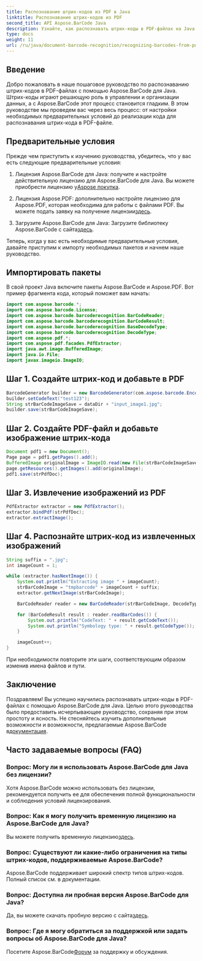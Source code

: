 ```yaml
---
title: Распознавание штрих-кодов из PDF в Java
linktitle: Распознавание штрих-кодов из PDF
second_title: API Aspose.BarCode Java
description: Узнайте, как распознавать штрих-коды в PDF-файлах на Java с помощью Aspose.BarCode. Пошаговое руководство с примерами кода. Повысьте эффективность управления данными!
type: docs
weight: 11
url: /ru/java/document-barcode-recognition/recognizing-barcodes-from-pdf/
---
```


## Введение

Добро пожаловать в наше пошаговое руководство по распознаванию штрих-кодов в PDF-файлах с помощью Aspose.BarCode для Java. Штрих-коды играют решающую роль в управлении и организации данных, а с Aspose.BarCode этот процесс становится гладким. В этом руководстве мы проведем вас через весь процесс: от настройки необходимых предварительных условий до реализации кода для распознавания штрих-кода в PDF-файле.

## Предварительные условия

Прежде чем приступить к изучению руководства, убедитесь, что у вас есть следующие предварительные условия:

1.  Лицензия Aspose.BarCode для Java: получите и настройте действительную лицензию для Aspose.BarCode для Java. Вы можете приобрести лицензию у[Aspose покупка](https://purchase.aspose.com/buy).

2.  Лицензия Aspose.PDF: дополнительно настройте лицензию для Aspose.PDF, которая необходима для работы с файлами PDF. Вы можете подать заявку на получение лицензии[здесь](https://purchase.aspose.com/temporary-license/).

3.  Загрузите Aspose.BarCode для Java: Загрузите библиотеку Aspose.BarCode с сайта[здесь](https://releases.aspose.com/barcode/java/).

Теперь, когда у вас есть необходимые предварительные условия, давайте приступим к импорту необходимых пакетов и начнем наше руководство.

## Импортировать пакеты

В свой проект Java включите пакеты Aspose.BarCode и Aspose.PDF. Вот пример фрагмента кода, который поможет вам начать:

```java
import com.aspose.barcode.*;
import com.aspose.barcode.License;
import com.aspose.barcode.barcoderecognition.BarCodeReader;
import com.aspose.barcode.barcoderecognition.BarCodeResult;
import com.aspose.barcode.barcoderecognition.BaseDecodeType;
import com.aspose.barcode.barcoderecognition.DecodeType;
import com.aspose.pdf.*;
import com.aspose.pdf.facades.PdfExtractor;
import java.awt.image.BufferedImage;
import java.io.File;
import javax.imageio.ImageIO;
```

## Шаг 1. Создайте штрих-код и добавьте в PDF

```java
BarcodeGenerator builder = new BarcodeGenerator(com.aspose.barcode.EncodeTypes.CODE_39_STANDARD);
builder.setCodeText("test123");
String strBarCodeImageSave = dataDir + "input_image1.jpg";
builder.save(strBarCodeImageSave);
```

## Шаг 2. Создайте PDF-файл и добавьте изображение штрих-кода

```java
Document pdf1 = new Document();
Page page = pdf1.getPages().add();
BufferedImage originalImage = ImageIO.read(new File(strBarCodeImageSave));
page.getResources().getImages().add(originalImage);
pdf1.save(strPdfDoc);
```

## Шаг 3. Извлечение изображений из PDF

```java
PdfExtractor extractor = new PdfExtractor();
extractor.bindPdf(strPdfDoc);
extractor.extractImage();
```

## Шаг 4. Распознайте штрих-код из извлеченных изображений

```java
String suffix = ".jpg";
int imageCount = 1;

while (extractor.hasNextImage()) {
    System.out.println("Extracting image " + imageCount);
    strBarCodeImage = "tmpbarcode" + imageCount + suffix;
    extractor.getNextImage(strBarCodeImage);

    BarCodeReader reader = new BarCodeReader(strBarCodeImage, DecodeType.CODE_39_EXTENDED);

    for (BarCodeResult result : reader.readBarCodes()) {
        System.out.println("CodeText: " + result.getCodeText());
        System.out.println("Symbology type: " + result.getCodeType());
    }

    imageCount++;
}
```

При необходимости повторите эти шаги, соответствующим образом изменив имена файлов и пути.

## Заключение

 Поздравляем! Вы успешно научились распознавать штрих-коды в PDF-файлах с помощью Aspose.BarCode для Java. Целью этого руководства было предоставить исчерпывающее руководство, сохраняя при этом простоту и ясность. Не стесняйтесь изучить дополнительные возможности и возможности, предлагаемые Aspose.BarCode в[документация](https://reference.aspose.com/barcode/java/).

## Часто задаваемые вопросы (FAQ)

### Вопрос: Могу ли я использовать Aspose.BarCode для Java без лицензии?
Хотя Aspose.BarCode можно использовать без лицензии, рекомендуется получить ее для обеспечения полной функциональности и соблюдения условий лицензирования.

### Вопрос: Как я могу получить временную лицензию на Aspose.BarCode для Java?
 Вы можете получить временную лицензию[здесь](https://purchase.aspose.com/temporary-license/).

### Вопрос: Существуют ли какие-либо ограничения на типы штрих-кодов, поддерживаемые Aspose.BarCode?
Aspose.BarCode поддерживает широкий спектр типов штрих-кодов. Полный список см. в документации.

### Вопрос: Доступна ли пробная версия Aspose.BarCode для Java?
 Да, вы можете скачать пробную версию с сайта[здесь](https://releases.aspose.com/).

### Вопрос: Где я могу обратиться за поддержкой или задать вопросы об Aspose.BarCode для Java?
 Посетите Aspose.BarCode[Форум](https://forum.aspose.com/c/barcode/13) за поддержку и обсуждения.
